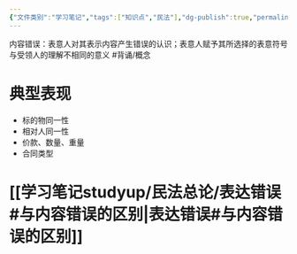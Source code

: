 ```yaml
---
{"文件类别":"学习笔记","tags":["知识点","民法"],"dg-publish":true,"permalink":"/学习笔记studyup/民法总论/内容错误/","dgPassFrontmatter":true,"created":"2024-07-17T10:23:59.372+08:00","updated":"2024-11-17T17:45:29.051+08:00"}
---
```


内容错误：表意人对其表示内容产生错误的认识；表意人赋予其所选择的表意符号与受领人的理解不相同的意义 #背诵/概念 
# 典型表现
- 标的物同一性
- 相对人同一性
- 价款、数量、重量
- 合同类型
# [[学习笔记studyup/民法总论/表达错误#与内容错误的区别\|表达错误#与内容错误的区别]]